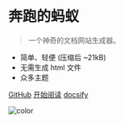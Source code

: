 # 奔跑的蚂蚁

> 一个神奇的文档网站生成器。

- 简单、轻便 (压缩后 ~21kB)
- 无需生成 html 文件
- 众多主题

[GitHub](https://github.com/rency)
[开始阅读](README.md)
[docsify](https://docsify.js.org/#/zh-cn)

<!-- 背景色 -->
![color](#fff)



